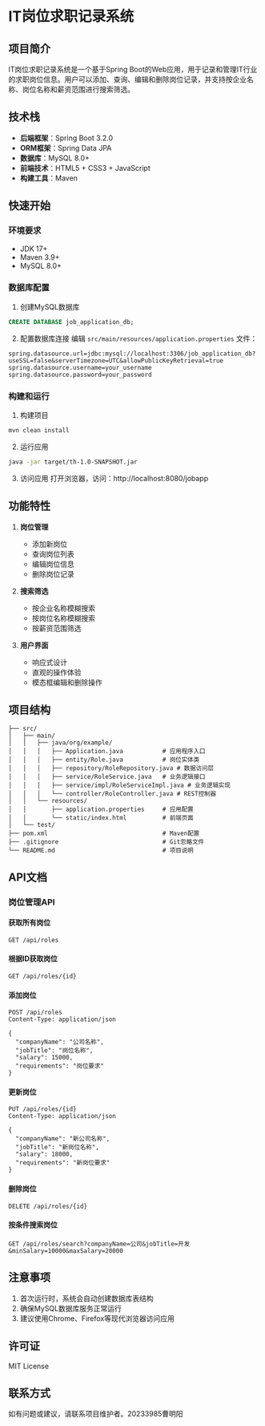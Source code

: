 # IT岗位求职记录系统

## 项目简介
IT岗位求职记录系统是一个基于Spring Boot的Web应用，用于记录和管理IT行业的求职岗位信息。用户可以添加、查询、编辑和删除岗位记录，并支持按企业名称、岗位名称和薪资范围进行搜索筛选。

## 技术栈
- **后端框架**：Spring Boot 3.2.0
- **ORM框架**：Spring Data JPA
- **数据库**：MySQL 8.0+
- **前端技术**：HTML5 + CSS3 + JavaScript
- **构建工具**：Maven

## 快速开始

### 环境要求
- JDK 17+
- Maven 3.9+
- MySQL 8.0+

### 数据库配置
1. 创建MySQL数据库
```sql
CREATE DATABASE job_application_db;
```

2. 配置数据库连接
编辑 `src/main/resources/application.properties` 文件：
```properties
spring.datasource.url=jdbc:mysql://localhost:3306/job_application_db?useSSL=false&serverTimezone=UTC&allowPublicKeyRetrieval=true
spring.datasource.username=your_username
spring.datasource.password=your_password
```

### 构建和运行
1. 构建项目
```bash
mvn clean install
```

2. 运行应用
```bash
java -jar target/th-1.0-SNAPSHOT.jar
```

3. 访问应用
打开浏览器，访问：http://localhost:8080/jobapp

## 功能特性

1. **岗位管理**
   - 添加新岗位
   - 查询岗位列表
   - 编辑岗位信息
   - 删除岗位记录

2. **搜索筛选**
   - 按企业名称模糊搜索
   - 按岗位名称模糊搜索
   - 按薪资范围筛选

3. **用户界面**
   - 响应式设计
   - 直观的操作体验
   - 模态框编辑和删除操作

## 项目结构
```
├── src/
│   ├── main/
│   │   ├── java/org/example/
│   │   │   ├── Application.java           # 应用程序入口
│   │   │   ├── entity/Role.java           # 岗位实体类
│   │   │   ├── repository/RoleRepository.java # 数据访问层
│   │   │   ├── service/RoleService.java   # 业务逻辑接口
│   │   │   ├── service/impl/RoleServiceImpl.java # 业务逻辑实现
│   │   │   └── controller/RoleController.java # REST控制器
│   │   └── resources/
│   │       ├── application.properties     # 应用配置
│   │       └── static/index.html          # 前端页面
│   └── test/
├── pom.xml                                # Maven配置
├── .gitignore                             # Git忽略文件
└── README.md                              # 项目说明
```

## API文档

### 岗位管理API

#### 获取所有岗位
```
GET /api/roles
```

#### 根据ID获取岗位
```
GET /api/roles/{id}
```

#### 添加岗位
```
POST /api/roles
Content-Type: application/json

{
  "companyName": "公司名称",
  "jobTitle": "岗位名称",
  "salary": 15000,
  "requirements": "岗位要求"
}
```

#### 更新岗位
```
PUT /api/roles/{id}
Content-Type: application/json

{
  "companyName": "新公司名称",
  "jobTitle": "新岗位名称",
  "salary": 18000,
  "requirements": "新岗位要求"
}
```

#### 删除岗位
```
DELETE /api/roles/{id}
```

#### 按条件搜索岗位
```
GET /api/roles/search?companyName=公司&jobTitle=开发&minSalary=10000&maxSalary=20000
```

## 注意事项

1. 首次运行时，系统会自动创建数据库表结构
2. 确保MySQL数据库服务正常运行
3. 建议使用Chrome、Firefox等现代浏览器访问应用

## 许可证

MIT License

## 联系方式

如有问题或建议，请联系项目维护者。20233985曹明阳
